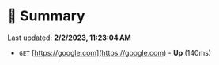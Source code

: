 # 📖 Summary
Last updated: **2/2/2023, 11:23:04 AM**

- `GET` [https://google.com](https://google.com) - **Up** (140ms)
